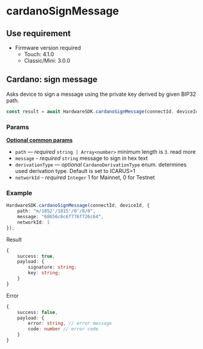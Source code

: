 # cardanoSignMessage

## Use requirement

* Firmware version required
  * Touch: 4.1.0
  * Classic/Mini: 3.0.0

## Cardano: sign message <a href="#ethereum-sign-message" id="ethereum-sign-message"></a>

Asks device to sign a message using the private key derived by given BIP32 path.

```typescript
const result = await HardwareSDK.cardanoSignMessage(connectId, deviceId, params);
```

### Params

[**Optional common params**](../../common-params.md)

* `path` — _required_ `string | Array<number>` minimum length is `3`. read more
* `message` - _required_ `string` message to sign in hex text
* `derivationType` — _optional_ `CardanoDerivationType` enum. determines used derivation type. Default is set to ICARUS=1
* `networkId` - _required_ `Integer` 1 for Mainnet, 0 for Testnet

### Example

```typescript
HardwareSDK.cardanoSignMessage(connectId, deviceId, {
    path: "m/1852'/1815'/0'/0/0",
    message: "68656c6c6f776f726c64",
    networkId: 1
});
```

Result

```typescript
{
    success: true,
    payload: {
        signature: string;
        key: string;
    }
}
```

Error

```typescript
{
    success: false,
    payload: {
        error: string, // error message
        code: number // error code
    }
}
```
